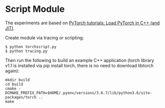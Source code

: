 # Script Module

The experiments are based on [PyTorch tutorials: Load PyTorch in C++ (and JIT)](https://pytorch.org/tutorials/advanced/cpp_export.html).

Create module via tracing or scripting:

```shell
$ python torchscript.py
$ python tracing.py
```

Then run the following to build an example C++ application (torch library v1.1 is installed via pip
install torch, there is no need to download libtorch again):

```shell
mkdir build
cd build
cmake -DCMAKE_PREFIX_PATH=$HOME/.pyenv/versions/3.6.7/lib/python3.6/site-packages/torch ..
make
```
